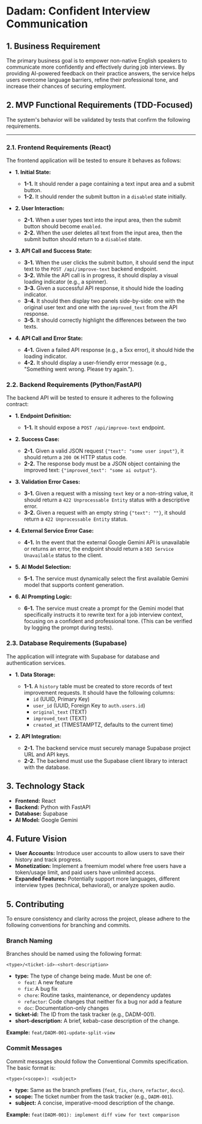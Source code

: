 # Dadam: Confident Interview Communication

## 1. Business Requirement

The primary business goal is to empower non-native English speakers to communicate more confidently and effectively during job interviews. By providing AI-powered feedback on their practice answers, the service helps users overcome language barriers, refine their professional tone, and increase their chances of securing employment.

## 2. MVP Functional Requirements (TDD-Focused)

The system's behavior will be validated by tests that confirm the following requirements.

---

### 2.1. Frontend Requirements (React)

The frontend application will be tested to ensure it behaves as follows:

- **1. Initial State:**
    - **1-1.** It should render a page containing a text input area and a submit button.
    - **1-2.** It should render the submit button in a `disabled` state initially.

- **2. User Interaction:**
    - **2-1.** When a user types text into the input area, then the submit button should become `enabled`.
    - **2-2.** When the user deletes all text from the input area, then the submit button should return to a `disabled` state.

- **3. API Call and Success State:**
    - **3-1.** When the user clicks the submit button, it should send the input text to the `POST /api/improve-text` backend endpoint.
    - **3-2.** While the API call is in progress, it should display a visual loading indicator (e.g., a spinner).
    - **3-3.** Given a successful API response, it should hide the loading indicator.
    - **3-4.** It should then display two panels side-by-side: one with the original user text and one with the `improved_text` from the API response.
    - **3-5.** It should correctly highlight the differences between the two texts.

- **4. API Call and Error State:**
    - **4-1.** Given a failed API response (e.g., a 5xx error), it should hide the loading indicator.
    - **4-2.** It should display a user-friendly error message (e.g., "Something went wrong. Please try again.").

### 2.2. Backend Requirements (Python/FastAPI)

The backend API will be tested to ensure it adheres to the following contract:

- **1. Endpoint Definition:**
    - **1-1.** It should expose a `POST /api/improve-text` endpoint.

- **2. Success Case:**
    - **2-1.** Given a valid JSON request `{"text": "some user input"}`, it should return a `200 OK` HTTP status code.
    - **2-2.** The response body must be a JSON object containing the improved text: `{"improved_text": "some ai output"}`.

- **3. Validation Error Cases:**
    - **3-1.** Given a request with a missing `text` key or a non-string value, it should return a `422 Unprocessable Entity` status with a descriptive error.
    - **3-2.** Given a request with an empty string `{"text": ""}`, it should return a `422 Unprocessable Entity` status.

- **4. External Service Error Case:**
    - **4-1.** In the event that the external Google Gemini API is unavailable or returns an error, the endpoint should return a `503 Service Unavailable` status to the client.

- **5. AI Model Selection:**
    - **5-1.** The service must dynamically select the first available Gemini model that supports content generation.

- **6. AI Prompting Logic:**
    - **6-1.** The service must create a prompt for the Gemini model that specifically instructs it to rewrite text for a job interview context, focusing on a confident and professional tone. (This can be verified by logging the prompt during tests).

### 2.3. Database Requirements (Supabase)

The application will integrate with Supabase for database and authentication services.

- **1. Data Storage:**
    - **1-1.** A `history` table must be created to store records of text improvement requests. It should have the following columns:
        - `id` (UUID, Primary Key)
        - `user_id` (UUID, Foreign Key to `auth.users.id`)
        - `original_text` (TEXT)
        - `improved_text` (TEXT)
        - `created_at` (TIMESTAMPTZ, defaults to the current time)

- **2. API Integration:**
    - **2-1.** The backend service must securely manage Supabase project URL and API keys.
    - **2-2.** The backend must use the Supabase client library to interact with the database.

## 3. Technology Stack

- **Frontend:** React
- **Backend:** Python with FastAPI
- **Database:** Supabase
- **AI Model:** Google Gemini

## 4. Future Vision

- **User Accounts:** Introduce user accounts to allow users to save their history and track progress.
- **Monetization:** Implement a freemium model where free users have a token/usage limit, and paid users have unlimited access.
- **Expanded Features:** Potentially support more languages, different interview types (technical, behavioral), or analyze spoken audio.

## 5. Contributing

To ensure consistency and clarity across the project, please adhere to the following conventions for branching and commits.

### Branch Naming

Branches should be named using the following format:

` <type>/<ticket-id>-<short-description> `

- **type:** The type of change being made. Must be one of:
    - `feat`: A new feature
    - `fix`: A bug fix
    - `chore`: Routine tasks, maintenance, or dependency updates
    - `refactor`: Code changes that neither fix a bug nor add a feature
    - `doc`: Documentation-only changes
- **ticket-id:** The ID from the task tracker (e.g., DADM-001).
- **short-description:** A brief, kebab-case description of the change.

**Example:** `feat/DADM-001-update-split-view`

### Commit Messages

Commit messages should follow the Conventional Commits specification. The basic format is:

` <type>(<scope>): <subject> `

- **type:** Same as the branch prefixes (`feat`, `fix`, `chore`, `refactor`, `docs`).
- **scope:** The ticket number from the task tracker (e.g., `DADM-001`).
- **subject:** A concise, imperative-mood description of the change.

**Example:** `feat(DADM-001): implement diff view for text comparison`
